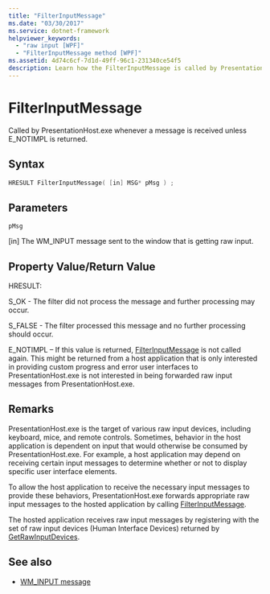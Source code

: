 ```yaml
---
title: "FilterInputMessage"
ms.date: "03/30/2017"
ms.service: dotnet-framework
helpviewer_keywords: 
  - "raw input [WPF]"
  - "FilterInputMessage method [WPF]"
ms.assetid: 4d74c6cf-7d1d-49ff-96c1-231340ce54f5
description: Learn how the FilterInputMessage is called by PresentationHost.exe whenever a message is received unless E_NOTIMPL is returned. 
---
```

# FilterInputMessage

Called by PresentationHost.exe whenever a message is received unless E_NOTIMPL is returned.  
  
## Syntax  
  
```cpp  
HRESULT FilterInputMessage( [in] MSG* pMsg ) ;  
```  
  
## Parameters  

 `pMsg`  
  
 [in] The WM_INPUT message sent to the window that is getting raw input.  
  
## Property Value/Return Value  

 HRESULT:  
  
 S_OK - The filter did not process the message and further processing may occur.  
  
 S_FALSE - The filter processed this message and no further processing should occur.  
  
 E_NOTIMPL – If this value is returned, [FilterInputMessage](filterinputmessage.md) is not called again. This might be returned from a host application that is only interested in providing custom progress and error user interfaces to PresentationHost.exe is not interested in being forwarded raw input messages from PresentationHost.exe.  
  
## Remarks  

 PresentationHost.exe is the target of various raw input devices, including keyboard, mice, and remote controls. Sometimes, behavior in the host application is dependent on input that would otherwise be consumed by PresentationHost.exe. For example, a host application may depend on receiving certain input messages to determine whether or not to display specific user interface elements.  
  
 To allow the host application to receive the necessary input messages to provide these behaviors, PresentationHost.exe forwards appropriate raw input messages to the hosted application by calling [FilterInputMessage](filterinputmessage.md).  
  
 The hosted application receives raw input messages by registering with the set of raw input devices (Human Interface Devices) returned by [GetRawInputDevices](getrawinputdevices.md).  
  
## See also

- [WM_INPUT message](/windows/desktop/inputdev/wm-input)
